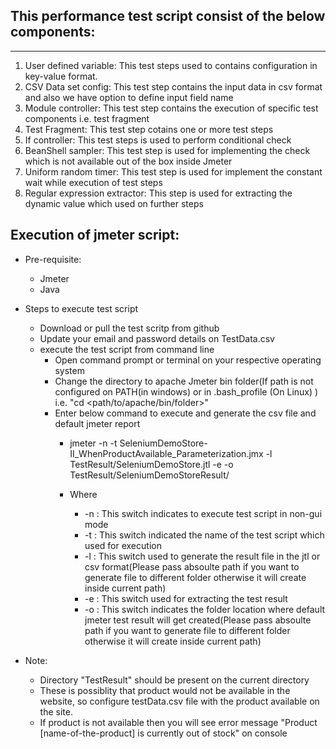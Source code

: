 This performance test script consist of the below components:
-------------------------------------------------------------
-------------------------------------------------------------

1) User defined variable: This test steps used to contains configuration in key-value format.
2) CSV Data set config: This test step contains the input data in csv format and also we have option to define input field name
3) Module controller: This test step contains the execution of specific test components i.e. test fragment
4) Test Fragment: This test step cotains one or more test steps
5) If controller: This test steps is used to perform conditional check
6) BeanShell sampler: This test step is used for implementing the check which is not available out of the box inside Jmeter
7) Uniform random timer: This test step is used for implement the constant wait while execution of test steps
8) Regular expression extractor: This step is used for extracting the dynamic value which used on further steps


Execution of jmeter script:
-------------------------------
* Pre-requisite:
    - Jmeter
    - Java

* Steps to execute test script
  - Download or pull the test scritp from github
  - Update your email and password details on TestData.csv
  - execute the test script from command line
    *  Open command prompt or terminal on your respective operating system
    *  Change the directory to apache Jmeter bin folder(If path is not configured on PATH(in windows) or in .bash_profile (On Linux) )    i.e.  "cd <path/to/apache/bin/folder>"
    *  Enter below command to execute and generate the csv file and default jmeter report
        * jmeter -n -t SeleniumDemoStore-II_WhenProductAvailable_Parameterization.jmx -l TestResult/SeleniumDemoStore.jtl -e -o  TestResult/SeleniumDemoStoreResult/
        
        * Where
            * -n : This switch indicates to execute test script in non-gui mode
            * -t : This switch indicated the name of the test script which used for execution
            * -l : This switch used to generate the result file in the jtl or csv format(Please pass absoulte path if you want to generate file to different folder otherwise it will create inside current path)
            * -e : This switch used for extracting the test result
            * -o : This switch indicates the folder location where default jmeter test result will get created(Please pass absoulte path if you want to generate file to different folder otherwise it will create inside current path)
            
* Note:
    * Directory "TestResult" should be present on the current directory
    * These is possiblity that product would not be available in the website, so configure testData.csv file with the product available on the site.
    * If product is not available then you will see error message "Product [name-of-the-product] is currently out of stock" on console

